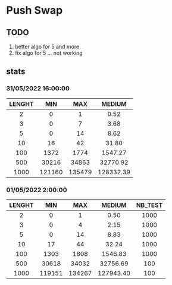 # Push Swap

## TODO

1. better algo for 5 and more
2. fix algo for 5 ... not working

## stats

### 31/05/2022 16:00:00

|LENGHT|MIN   |MAX   |MEDIUM   |
|:----:|:----:|:----:|:-------:|
|2     |0     |1     |0.52     |
|3     |0     |7     |3.68     |
|5     |0     |14    |8.62     |
|10    |16    |42    |31.80    |
|100   |1372  |1774  |1547.27  |
|500   |30216 |34863 |32770.92 |
|1000  |121160|135479|128332.39|

### 01/05/2022 2:00:00

|LENGHT|MIN   |MAX   |MEDIUM   |NB_TEST|
|:----:|:----:|:----:|:-------:|:-----:|
|2     |0     |1     |0.50     |1000   |
|3     |0     |4     |2.15     |1000   |
|5     |0     |14    |8.83     |1000   |
|10    |17    |44    |32.24    |1000   |
|100   |1303  |1808  |1546.83  |1000   |
|500   |30618 |34032 |32756.69 |100    |
|1000  |119151|134267|127943.40|100    |
